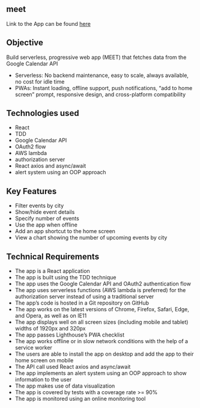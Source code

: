## meet

Link to the App can be found [here](https://mchays12.github.io/meet/)

## Objective

Build serverless, progressive web app (MEET) that fetches data from the Google Calendar API
- Serverless: No backend maintenance, easy to scale, always available, no cost for idle time
- PWAs: Instant loading, offline support, push notifications, “add to home screen” prompt, responsive design, and cross-platform compatibility


## Technologies used

- React
- TDD
- Google Calendar API
- OAuth2 flow
- AWS lambda
- authorization server
- React axios and async/await
- alert system using an OOP approach 


## Key Features

- Filter events by city
- Show/hide event details
- Specify number of events
- Use the app when offline
- Add an app shortcut to the home screen
- View a chart showing the number of upcoming events by city


## Technical Requirements

- The app is a React application
- The app is built using the TDD technique
- The app uses the Google Calendar API and OAuth2 authentication flow
- The app uses serverless functions (AWS lambda is preferred) for the authorization server instead of using a traditional server
- The app’s code is hosted in a Git repository on GitHub
- The app works on the latest versions of Chrome, Firefox, Safari, Edge, and Opera, as well as on IE11
- The app displays well on all screen sizes (including mobile and tablet) widths of 1920px and 320px
- The app passes Lighthouse’s PWA checklist
- The app works offline or in slow network conditions with the help of a service worker
- The users are able to install the app on desktop and add the app to their home screen on mobile
- The API call used React axios and async/await
- The app implements an alert system using an OOP approach to show information to the user
- The app makes use of data visualization 
- The app is covered by tests with a coverage rate >= 90%
- The app is monitored using an online monitoring tool
 
 
